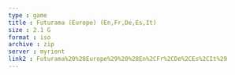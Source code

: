 ```yaml
---
type : game
title : Futurama (Europe) (En,Fr,De,Es,It)
size : 2.1 G
format : iso
archive : zip
server : myrient
link2 : Futurama%20%28Europe%29%20%28En%2CFr%2CDe%2CEs%2CIt%29
---
```


